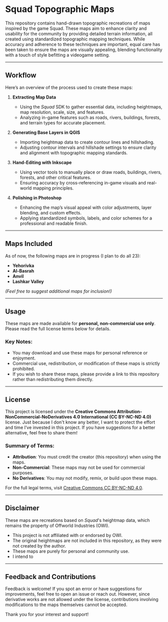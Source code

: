 # Squad Topographic Maps

This repository contains hand-drawn topographic recreations of maps inspired by the game Squad. These maps aim to enhance clarity and usability for the community by providing detailed terrain information, all created using standardized topographic mapping techniques. While accuracy and adherence to these techniques are important, equal care has been taken to ensure the maps are visually appealing, blending functionality with a touch of style befitting a videogame setting.

---

## Workflow

Here’s an overview of the process used to create these maps:

1. **Extracting Map Data**
   - Using the *Squad* SDK to gather essential data, including heightmaps, map resolution, scale, size, and features.
   - Analyzing in-game features such as roads, rivers, buildings, forests, and terrain types for accurate placement.

2. **Generating Base Layers in QGIS**
   - Importing heightmap data to create contour lines and hillshading.
   - Adjusting contour intervals and hillshade settings to ensure clarity and alignment with topographic mapping standards.

3. **Hand-Editing with Inkscape**
   - Using vector tools to manually place or draw roads, buildings, rivers, forests, and other critical features.
   - Ensuring accuracy by cross-referencing in-game visuals and real-world mapping principles.

4. **Polishing in Photoshop**
   - Enhancing the map’s visual appeal with color adjustments, layer blending, and custom effects.
   - Applying standardized symbols, labels, and color schemes for a professional and readable finish.

---

## Maps Included

As of now, the following maps are in progress (I plan to do all 23):

- **Yehorivka**
- **Al-Basrah**
- **Anvil**
- **Lashkar Valley**

*(Feel free to suggest additional maps for inclusion!)*

---

## Usage

These maps are made available for **personal, non-commercial use only**. Please read the full license terms below for details.

### Key Notes:
- You may download and use these maps for personal reference or enjoyment.
- Commercial use, redistribution, or modification of these maps is strictly prohibited.
- If you wish to share these maps, please provide a link to this repository rather than redistributing them directly.

---

## License

This project is licensed under the **Creative Commons Attribution-NonCommercial-NoDerivatives 4.0 International (CC BY-NC-ND 4.0)** license. 
Just because I don't know any better, I want to protect the effort and time I’ve invested in this project. If you have suggestions for a better alternative, feel free to share them!

### Summary of Terms:
- **Attribution**: You must credit the creator (this repository) when using the maps.
- **Non-Commercial**: These maps may not be used for commercial purposes.
- **No Derivatives**: You may not modify, remix, or build upon these maps.

For the full legal terms, visit [Creative Commons CC BY-NC-ND 4.0](https://creativecommons.org/licenses/by-nc-nd/4.0/legalcode).

---

## Disclaimer

These maps are recreations based on *Squad*'s heightmap data, which remains the property of Offworld Industries (OWI). 

- This project is not affiliated with or endorsed by OWI.
- The original heightmaps are not included in this repository, as they were not created by the author.
- These maps are purely for personal and community use.
- I intend to 

---

## Feedback and Contributions

Feedback is welcome! If you spot an error or have suggestions for improvements, feel free to open an issue or reach out. However, since derivative works are not allowed under the license, contributions involving modifications to the maps themselves cannot be accepted.

Thank you for your interest and support!

